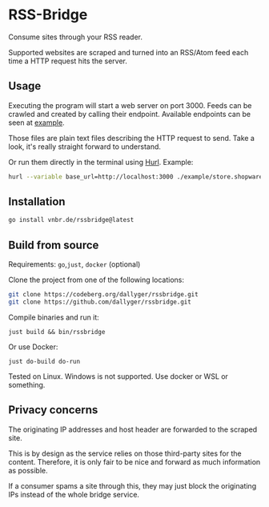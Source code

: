 # RSS-Bridge

Consume sites through your RSS reader.

Supported websites are scraped and turned into an RSS/Atom feed each time a
HTTP request hits the server.

## Usage

Executing the program will start a web server on port 3000.
Feeds can be crawled and created by calling their endpoint.
Available endpoints can be seen at [example](./example/).

Those files are plain text files describing the HTTP request to send.
Take a look, it's really straight forward to understand.

Or run them directly in the terminal using [Hurl](https://hurl.dev). Example:

```sh
hurl --variable base_url=http://localhost:3000 ./example/store.shopware.com-plugin-changelog.hurl
```

## Installation

```sh
go install vnbr.de/rssbridge@latest
```

## Build from source

Requirements: `go`,`just`, `docker` (optional)

Clone the project from one of the following locations:

```sh
git clone https://codeberg.org/dallyger/rssbridge.git
git clone https://github.com/dallyger/rssbridge.git
```

Compile binaries and run it:

```
just build && bin/rssbridge
```

Or use Docker:

```
just do-build do-run
```

Tested on Linux. Windows is not supported. Use docker or WSL or something.

## Privacy concerns

The originating IP addresses and host header are forwarded to the scraped site.

This is by design as the service relies on those third-party sites for the
content. Therefore, it is only fair to be nice and forward as much information
as possible.

If a consumer spams a site through this, they may just block the originating
IPs instead of the whole bridge service.


